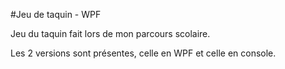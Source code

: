 #Jeu de taquin - WPF

Jeu du taquin fait lors de mon parcours scolaire. 

Les 2 versions sont présentes, celle en WPF et celle en console.
